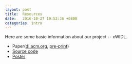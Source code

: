 ```yaml
---
layout: post
title:  Resources
date:   2016-10-27 19:52:36 +0800
categories: intro
---
```


Here are some basic information about our project -- xWIDL.

* Paper([dl.acm.org](http://dl.acm.org/citation.cfm?doid=2984043.2998545), [pre-print](https://zhenzhang.me/papers/xwidl.pdf))
* [Source code](https://github.com/xwidl)
* [Poster](https://zhenzhang.me/assets/xwidl-poster.pdf)
